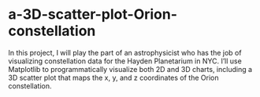 # a-3D-scatter-plot-Orion-constellation
In this project, I will play the part of an astrophysicist who has the job of visualizing constellation data for the Hayden Planetarium in NYC. I’ll use Matplotlib to programmatically visualize both 2D and 3D charts, including a 3D scatter plot that maps the x, y, and z coordinates of the Orion constellation.
